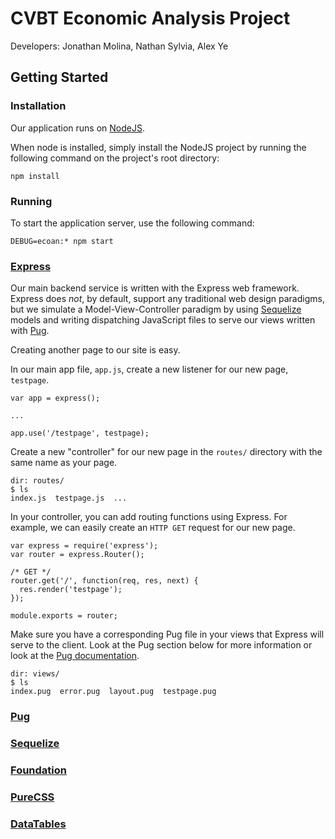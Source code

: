 # CVBT Economic Analysis Project

Developers: Jonathan Molina, Nathan Sylvia, Alex Ye

## Getting Started

### Installation
Our application runs on [NodeJS](https://nodejs.org/).

When node is installed, simply install the NodeJS project by running the following command on the project's root directory:  

`npm install`

### Running
To start the application server, use the following command:

`DEBUG=ecoan:* npm start`

### [Express](http://expressjs.com/)
Our main backend service is written with the Express web framework. Express does _not_, by default, support any traditional web design paradigms, but we simulate a Model-View-Controller paradigm by using [Sequelize](http://docs.sequelizejs.com/en/v3/) models and writing dispatching JavaScript files to serve our views written with [Pug](https://pugjs.org/api/getting-started.html).

Creating another page to our site is easy.

In our main app file, `app.js`, create a new listener for our new page, `testpage`.

```
var app = express();

...

app.use('/testpage', testpage);
```

Create a new "controller" for our new page in the `routes/` directory with the same name as your page.
```
dir: routes/
$ ls
index.js  testpage.js  ...
```
In your controller, you can add routing functions using Express. For example, we can easily create an `HTTP GET` request for our new page.

```
var express = require('express');
var router = express.Router();

/* GET */
router.get('/', function(req, res, next) {
  res.render('testpage');
});

module.exports = router;
```
Make sure you have a corresponding Pug file in your views that Express will serve to the client. Look at the Pug section below for more information or look at the [Pug documentation](https://pugjs.org/api/getting-started.html).
```
dir: views/
$ ls
index.pug  error.pug  layout.pug  testpage.pug
```


### [Pug](https://pugjs.org/api/getting-started.html)

### [Sequelize](http://docs.sequelizejs.com/en/v3/)

### [Foundation](http://foundation.zurb.com/sites/docs/sass.html)

### [PureCSS](https://purecss.io/)

### [DataTables](https://datatables.net/)
